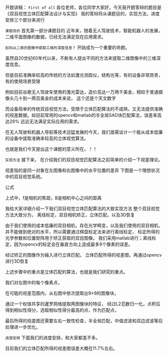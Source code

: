 开题讲稿：
`First of all`
各位老师，各位同学大家好，今天我开题答辩的题目是《双目视觉立体匹配算法设计与实现》
我的答辩将从课题目的，实现方法，进度安排三个部分来进行

`课题目的`
首先第一部分课题目的
近年来，随着无人驾驶技术，智能机器人的发展，二维平面图像的数据，已经无法满足现在应用需求。

`如何从二维的图像中提取三维的深度信息？`
开始成为一个重要的命题。

虽然自20世纪60年代以来，不断有人提出不同的方法来提取二维图像中的三维深度信息。

但是目前准确率较高的传统的方法如激光测距仪，结构光等，有的设备非常昂贵，有的使用场景受限

例如目前谷歌无人驾驶车使用的激光雷达，造价高达一万两千美金，相较于普通摄像头几十到一两百美金的成本来说， 这个还是个天文数字

而设备简单的传统双目视觉方法，受限于立体匹配算法的不成熟，又无法提供准确的视差数据。如目前常用的opencv和matlab的半全局SAD块匹配算法，误差率高达29%
远远无法满足实际应用的需求。

在无人驾驶和机器人导航等技术迅猛发展的今天，我们亟需设计一个能从成本低廉的设备中提取准确率较高的立体视觉算法。

也就是我们今天提出这个课题的意义所在。！！

`实现方法`
接下来，
在介绍我们的双目视觉匹配算法之前简单的介绍一下视差理论。

视差指的是同一对象在左图像和右图像中的水平位置的差异
下图是一个理想状况中的双目视觉系统。

公式

上式中，f是相机的焦距，B是相机中心之间的距离

我给大家详细介绍一下我们双目视觉立体匹配算法的大致实现方法
整个双目视觉方法大致分为，
离线标定，双目相机矫正，立体匹配，以及3D恢复

由于我们使用的成本低廉的双目相机，存在光学畸变，以及我们使用的双目相机，并不能做到绝对的水平，所以需要通过棋盘标定法来进行离线标定，
标定所得的光学参数和位置矩阵用于矫正获取的双目图像。
我们采用matlab进行；离线标定，因为opencv的标定会在垂直方向上造成最多9个像素的误差。

经过矫正的图像作为输入进行立体匹配。
立体匹配所得的视差图，再通过opencv进行3D恢复

上述步骤中的重点是立体匹配的算法，也就是我们研究的重点。

我们对左图中的每个像素点，

在可能的视差范围内，从右图中依次提取出9×9的图像块，

通过一个权值共享的暹罗网络提取两图像块的特征，
经过L2范数归一化，点积后得到相似性得分，选取相似性得分最高的点，作为匹配点，

最后所得的视差图还需要左右一致性检查，半全局匹配，中值滤波和双边滤波等后处理进一步优化。

`进度安排`
下面我们的进度安排，和大家都差不多。

目前我们的立体匹配所得的视差图误差大概在11.7%左右。
